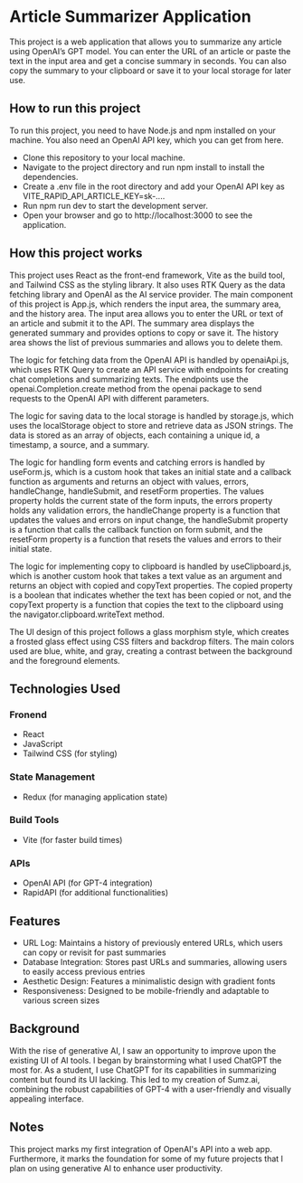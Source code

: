 

<h1>Article Summarizer Application</h1>
This project is a web application that allows you to summarize any article using OpenAI’s GPT model. You can enter the URL of an article or paste the text in the input area and get a concise summary in seconds. You can also copy the summary to your clipboard or save it to your local storage for later use.

<h2>How to run this project</h2>
To run this project, you need to have Node.js and npm installed on your machine. You also need an OpenAI API key, which you can get from here.

<ul>
<li>Clone this repository to your local machine.</li>
<li>Navigate to the project directory and run npm install to install the dependencies.</li>
<li>Create a .env file in the root directory and add your OpenAI API key as VITE_RAPID_API_ARTICLE_KEY=sk-....</li>
<li>Run npm run dev to start the development server.</li>
<li>Open your browser and go to http://localhost:3000 to see the application.</li>
</ul>

<h2>How this project works</h2>
This project uses React as the front-end framework, Vite as the build tool, and Tailwind CSS as the styling library. It also uses RTK Query as the data fetching library and OpenAI as the AI service provider.
The main component of this project is App.js, which renders the input area, the summary area, and the history area. The input area allows you to enter the URL or text of an article and submit it to the API. The summary area displays the generated summary and provides options to copy or save it. The history area shows the list of previous summaries and allows you to delete them.

The logic for fetching data from the OpenAI API is handled by openaiApi.js, which uses RTK Query to create an API service with endpoints for creating chat completions and summarizing texts. The endpoints use the openai.Completion.create method from the openai package to send requests to the OpenAI API with different parameters.

The logic for saving data to the local storage is handled by storage.js, which uses the localStorage object to store and retrieve data as JSON strings. The data is stored as an array of objects, each containing a unique id, a timestamp, a source, and a summary.

The logic for handling form events and catching errors is handled by useForm.js, which is a custom hook that takes an initial state and a callback function as arguments and returns an object with values, errors, handleChange, handleSubmit, and resetForm properties. The values property holds the current state of the form inputs, the errors property holds any validation errors, the handleChange property is a function that updates the values and errors on input change, the handleSubmit property is a function that calls the callback function on form submit, and the resetForm property is a function that resets the values and errors to their initial state.

The logic for implementing copy to clipboard is handled by useClipboard.js, which is another custom hook that takes a text value as an argument and returns an object with copied and copyText properties. The copied property is a boolean that indicates whether the text has been copied or not, and the copyText property is a function that copies the text to the clipboard using the navigator.clipboard.writeText method.

The UI design of this project follows a glass morphism style, which creates a frosted glass effect using CSS filters and backdrop filters. The main colors used are blue, white, and gray, creating a contrast between the background and the foreground elements.

## Technologies Used

### Fronend

- React
- JavaScript
- Tailwind CSS (for styling)

### State Management

- Redux (for managing application state)

### Build Tools

- Vite (for faster build times)

### APIs

- OpenAI API (for GPT-4 integration)
- RapidAPI (for additional functionalities)

## Features

- URL Log: Maintains a history of previously entered URLs, which users can copy or revisit for past summaries
- Database Integration: Stores past URLs and summaries, allowing users to easily access previous entries
- Aesthetic Design: Features a minimalistic design with gradient fonts
- Responsiveness: Designed to be mobile-friendly and adaptable to various screen sizes

## Background

With the rise of generative AI, I saw an opportunity to improve upon the existing UI of AI tools. I began by brainstorming what I used ChatGPT the most for. As a student, I use ChatGPT for its capabilities in summarizing content but found its UI lacking. This led to my creation of Sumz.ai, combining the robust capabilities of GPT-4 with a user-friendly and visually appealing interface.

## Notes

This project marks my first integration of OpenAI's API into a web app. Furthermore, it marks the foundation for some of my future projects that I plan on using generative AI to enhance user productivity.


